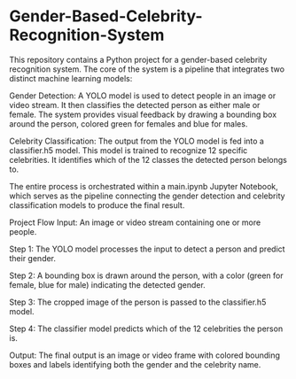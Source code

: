 # Gender-Based-Celebrity-Recognition-System
This repository contains a Python project for a gender-based celebrity recognition system. The core of the system is a pipeline that integrates two distinct machine learning models:

Gender Detection: A YOLO model is used to detect people in an image or video stream. It then classifies the detected person as either male or female. The system provides visual feedback by drawing a bounding box around the person, colored green for females and blue for males.

Celebrity Classification: The output from the YOLO model is fed into a classifier.h5 model. This model is trained to recognize 12 specific celebrities. It identifies which of the 12 classes the detected person belongs to.

The entire process is orchestrated within a main.ipynb Jupyter Notebook, which serves as the pipeline connecting the gender detection and celebrity classification models to produce the final result.

Project Flow
Input: An image or video stream containing one or more people.

Step 1: The YOLO model processes the input to detect a person and predict their gender.

Step 2: A bounding box is drawn around the person, with a color (green for female, blue for male) indicating the detected gender.

Step 3: The cropped image of the person is passed to the classifier.h5 model.

Step 4: The classifier model predicts which of the 12 celebrities the person is.

Output: The final output is an image or video frame with colored bounding boxes and labels identifying both the gender and the celebrity name.
